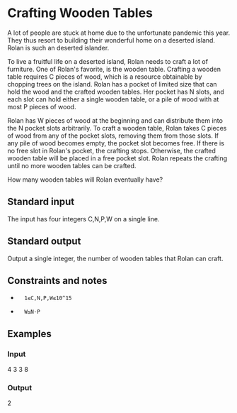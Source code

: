 # Crafting Wooden Tables

A lot of people are stuck at home due to the unfortunate pandemic this year. They thus resort to building their wonderful home on a deserted island. Rolan is such an deserted islander.

To live a fruitful life on a deserted island, Rolan needs to craft a lot of furniture. One of Rolan's favorite, is the wooden table. Crafting a wooden table requires C pieces of wood, which is a resource obtainable by chopping trees on the island. Rolan has a pocket of limited size that can hold the wood and the crafted wooden tables. Her pocket has N slots, and each slot can hold either a single wooden table, or a pile of wood with at most P pieces of wood.

Rolan has W pieces of wood at the beginning and can distribute them into the N pocket slots arbitrarily. To craft a wooden table, Rolan takes C pieces of wood from any of the pocket slots, removing them from those slots. If any pile of wood becomes empty, the pocket slot becomes free. If there is no free slot in Rolan's pocket, the crafting stops. Otherwise, the crafted wooden table will be placed in a free pocket slot. Rolan repeats the crafting until no more wooden tables can be crafted.

How many wooden tables will Rolan eventually have?
## Standard input

The input has four integers C,N,P,W on a single line.
## Standard output

Output a single integer, the number of wooden tables that Rolan can craft.
##  Constraints and notes
*       1≤C,N,P,W≤10^15 
*       W≤N⋅P

##  Examples

###  Input

4 3 3 8

###  Output

2


